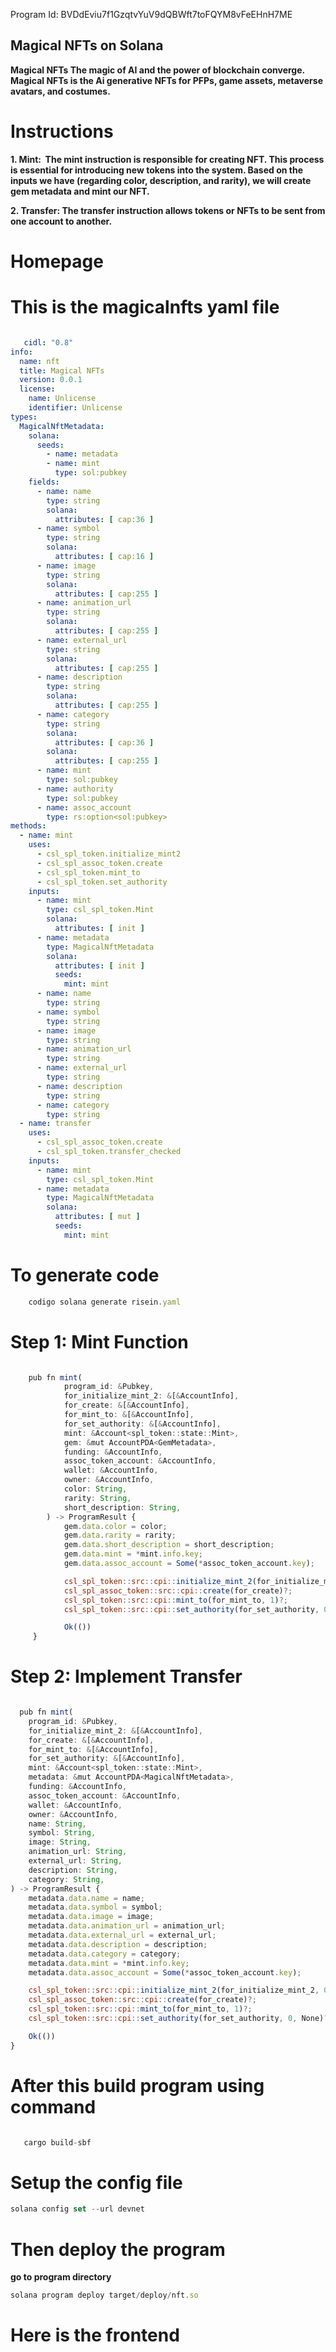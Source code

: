 Program Id: BVDdEviu7f1GzqtvYuV9dQBWft7toFQYM8vFeEHnH7ME

## Magical NFTs on Solana 

**Magical NFTs The magic of AI and the power of blockchain converge. Magical NFTs is the Ai generative NFTs for PFPs, game assets, metaverse avatars, and costumes.**

# Instructions

**1. Mint:  The mint instruction is responsible for creating NFT. This process is essential for introducing new tokens into the system. Based on the inputs we have (regarding color, description, and rarity), we will create gem metadata and mint our NFT.**

**2. Transfer: The transfer instruction allows tokens or NFTs to be sent from one account to another.** 

# Homepage

 
# This is the magicalnfts yaml file

```yaml

   cidl: "0.8"
info:
  name: nft
  title: Magical NFTs
  version: 0.0.1
  license:
    name: Unlicense
    identifier: Unlicense
types:
  MagicalNftMetadata:
    solana:
      seeds:
        - name: metadata  
        - name: mint
          type: sol:pubkey
    fields:
      - name: name
        type: string
        solana:
          attributes: [ cap:36 ]
      - name: symbol
        type: string
        solana:
          attributes: [ cap:16 ]
      - name: image
        type: string
        solana:
          attributes: [ cap:255 ]
      - name: animation_url
        type: string
        solana:
          attributes: [ cap:255 ]
      - name: external_url
        type: string
        solana:
          attributes: [ cap:255 ] 
      - name: description
        type: string
        solana:
          attributes: [ cap:255 ] 
      - name: category
        type: string
        solana:
          attributes: [ cap:36 ]
        solana:
          attributes: [ cap:255 ]
      - name: mint
        type: sol:pubkey
      - name: authority
        type: sol:pubkey
      - name: assoc_account
        type: rs:option<sol:pubkey>
methods:
  - name: mint
    uses:
      - csl_spl_token.initialize_mint2
      - csl_spl_assoc_token.create
      - csl_spl_token.mint_to
      - csl_spl_token.set_authority
    inputs:
      - name: mint
        type: csl_spl_token.Mint
        solana:
          attributes: [ init ]
      - name: metadata
        type: MagicalNftMetadata
        solana:
          attributes: [ init ]
          seeds:
            mint: mint
      - name: name
        type: string 
      - name: symbol
        type: string 
      - name: image
        type: string 
      - name: animation_url
        type: string 
      - name: external_url
        type: string  
      - name: description
        type: string
      - name: category
        type: string 
  - name: transfer
    uses:
      - csl_spl_assoc_token.create
      - csl_spl_token.transfer_checked
    inputs:
      - name: mint
        type: csl_spl_token.Mint
      - name: metadata
        type: MagicalNftMetadata
        solana:
          attributes: [ mut ]
          seeds:
            mint: mint
```

# To generate code

```javascript
    codigo solana generate risein.yaml
```

# Step 1: Mint Function

```javascript

    pub fn mint(
            program_id: &Pubkey,
            for_initialize_mint_2: &[&AccountInfo],
            for_create: &[&AccountInfo],
            for_mint_to: &[&AccountInfo],
            for_set_authority: &[&AccountInfo],
            mint: &Account<spl_token::state::Mint>,
            gem: &mut AccountPDA<GemMetadata>,
            funding: &AccountInfo,
            assoc_token_account: &AccountInfo,
            wallet: &AccountInfo,
            owner: &AccountInfo,
            color: String,
            rarity: String,
            short_description: String,
        ) -> ProgramResult {
            gem.data.color = color;
            gem.data.rarity = rarity;
            gem.data.short_description = short_description;
            gem.data.mint = *mint.info.key;
            gem.data.assoc_account = Some(*assoc_token_account.key);

            csl_spl_token::src::cpi::initialize_mint_2(for_initialize_mint_2, 0, *wallet.key, None)?;
            csl_spl_assoc_token::src::cpi::create(for_create)?;
            csl_spl_token::src::cpi::mint_to(for_mint_to, 1)?;
            csl_spl_token::src::cpi::set_authority(for_set_authority, 0, None)?;

            Ok(())
     }
```

# Step 2: Implement Transfer

```javascript

  pub fn mint(
    program_id: &Pubkey,
    for_initialize_mint_2: &[&AccountInfo],
    for_create: &[&AccountInfo],
    for_mint_to: &[&AccountInfo],
    for_set_authority: &[&AccountInfo],
    mint: &Account<spl_token::state::Mint>,
    metadata: &mut AccountPDA<MagicalNftMetadata>,
    funding: &AccountInfo,
    assoc_token_account: &AccountInfo,
    wallet: &AccountInfo,
    owner: &AccountInfo,
    name: String,
    symbol: String,
    image: String,
    animation_url: String,
    external_url: String,
    description: String,
    category: String,
) -> ProgramResult {
    metadata.data.name = name;
    metadata.data.symbol = symbol;
    metadata.data.image = image;
    metadata.data.animation_url = animation_url;
    metadata.data.external_url = external_url;
    metadata.data.description = description;
    metadata.data.category = category;
    metadata.data.mint = *mint.info.key;
    metadata.data.assoc_account = Some(*assoc_token_account.key);

    csl_spl_token::src::cpi::initialize_mint_2(for_initialize_mint_2, 0, *wallet.key, None)?;
    csl_spl_assoc_token::src::cpi::create(for_create)?;
    csl_spl_token::src::cpi::mint_to(for_mint_to, 1)?;
    csl_spl_token::src::cpi::set_authority(for_set_authority, 0, None)?;

    Ok(())
}
``` 
 
# After this build program using command

```javascript

   cargo build-sbf

```

# Setup the config file 

```javascript
solana config set --url devnet
```

# Then deploy the program 
**go to program directory**
```javascript
solana program deploy target/deploy/nft.so 

```

# Here is the frontend


 
